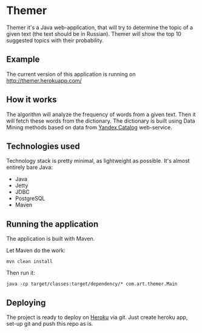 # Themer

Themer it's a  Java web-application, that will try to determine the topic of a given text (the text should be in Russian). Themer will show the top 10 suggested topics with their probability.

## Example

The current version of this application is running on http://themer.herokuapp.com/

## How it works

The algorithm will analyze the frequency of words from a given text. Then it will fetch these words from the dictionary. The dictionary is built using Data Mining methods based on data from [Yandex.Catalog](http://catalog.yandex.ru/) web-service.

## Technologies used
Technology stack is pretty minimal, as lightweight as possible. It's almost entirely bare Java:

* Java
* Jetty
* JDBC
* PostgreSQL
* Maven

## Running the application

The application is built with Maven.

Let Maven do the work:

    mvn clean install

Then run it:

    java -cp target/classes:target/dependency/* com.art.themer.Main

## Deploying

The project is ready to deploy on [Heroku](http://www.heroku.com/) via git. Just create heroku app, set-up git and push this repo as is.
